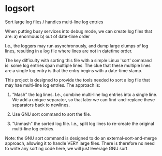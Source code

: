# logsort
Sort large log files / handles multi-line log entries

When putting busy services into debug mode, we can create log files that are:
a) enormous
b) out of date-time order

I.e., the loggers may run asynchronously, and dump large clumps of log lines, resulting in a log file where lines are not in datetime order.

The key difficulty with sorting this file with a simple Linux 'sort' command is: some log entries span multiple lines. The clue that these multiple lines are a single log entry is that the entry begins with a date-time stamp.

This project is designed to provide the tools needed to sort a log file that may hae multi-line log entries. The approach is:

1) "Mash" the log lines. I.e., combine multi-line log entries into a single line. We add a unique separator, so that later we can find-and-replace these separators back to newlines.

2) Use GNU sort command to sort the file.

3) "Unmash" the sorted log file. I.e., split log lines to re-create the original multi-line log entries.

Note: the GNU sort command is designed to do an external-sort-and-merge approach, allowing it to handle VERY large files. There is therefore no need to write any sorting code here, we will just leverage GNU sort.
